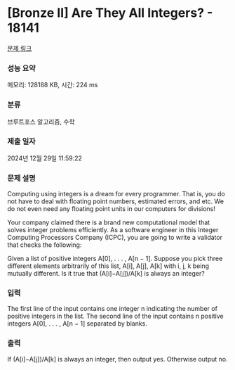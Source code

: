 # [Bronze II] Are They All Integers? - 18141 

[문제 링크](https://www.acmicpc.net/problem/18141) 

### 성능 요약

메모리: 128188 KB, 시간: 224 ms

### 분류

브루트포스 알고리즘, 수학

### 제출 일자

2024년 12월 29일 11:59:22

### 문제 설명

<p style="user-select: auto !important;">Computing using integers is a dream for every programmer. That is, you do not have to deal with floating point numbers, estimated errors, and etc. We do not even need any floating point units in our computers for divisions!</p>

<p style="user-select: auto !important;">Your company claimed there is a brand new computational model that solves integer problems efficiently. As a software engineer in this Integer Computing Processors Company (ICPC), you are going to write a validator that checks the following:</p>

<p style="user-select: auto !important;">Given a list of positive integers A[0], . . . , A[n − 1]. Suppose you pick three different elements arbitrarily of this list, A[i], A[j], A[k] with i, j, k being mutually different. Is it true that (A[i]−A[j])/A[k] is always an integer?</p>

### 입력 

 <p style="user-select: auto !important;">The first line of the input contains one integer n indicating the number of positive integers in the list. The second line of the input contains n positive integers A[0], . . . , A[n − 1] separated by blanks.</p>

### 출력 

 <p style="user-select: auto !important;">If (A[i]−A[j])/A[k] is always an integer, then output yes. Otherwise output no.</p>

